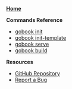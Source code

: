 [**Home**](/)

**Commands Reference**
- [gobook init](command-init.md)
- [gobook init-template](command-init-template.md)
- [gobook serve](command-serve.md)
- [gobook build](command-build.md)

**Resources**
- [GitHub Repository](https://github.com/MathiasDPX/gobook)
- [Report a Bug](https://github.com/MathiasDPX/gobook/issues)